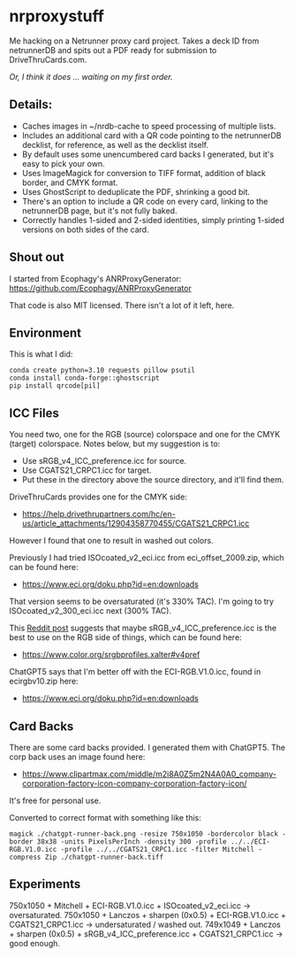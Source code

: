 # nrproxystuff
Me hacking on a Netrunner proxy card project. Takes a deck ID from
netrunnerDB and spits out a PDF ready for submission to DriveThruCards.com.

*Or, I think it does ... waiting on my first order.*

## Details:
- Caches images in ~/nrdb-cache to speed processing of multiple lists.
- Includes an additional card with a QR code pointing to the netrunnerDB decklist, for
  reference, as well as the decklist itself.
- By default uses some unencumbered card backs I generated, but it's easy to pick your own.
- Uses ImageMagick for conversion to TIFF format, addition of black border, and CMYK format.
- Uses GhostScript to deduplicate the PDF, shrinking a good bit.
- There's an option to include a QR code on every card, linking to the netrunnerDB page, but
  it's not fully baked.
- Correctly handles 1-sided and 2-sided identities, simply printing 1-sided versions on both
  sides of the card.

## Shout out
I started from Ecophagy's ANRProxyGenerator:
  https://github.com/Ecophagy/ANRProxyGenerator

That code is also MIT licensed. There isn't a lot of it left, here.

## Environment
This is what I did:
```
conda create python=3.10 requests pillow psutil
conda install conda-forge::ghostscript
pip install qrcode[pil]
```

## ICC Files
You need two, one for the RGB (source) colorspace and one for the CMYK (target) colorspace. Notes below, but my suggestion is to:
- Use sRGB_v4_ICC_preference.icc for source.
- Use CGATS21_CRPC1.icc for target.
- Put these in the directory above the source directory, and it'll find them.

DriveThruCards provides one for the CMYK side:
- https://help.drivethrupartners.com/hc/en-us/article_attachments/12904358770455/CGATS21_CRPC1.icc

However I found that one to result in washed out colors.

Previously I had tried ISOcoated_v2_eci.icc from eci_offset_2009.zip, which can be found here:
- https://www.eci.org/doku.php?id=en:downloads

That version seems to be oversaturated (it's 330% TAC).
I'm going to try ISOcoated_v2_300_eci.icc next (300% TAC).

This [Reddit post](https://www.reddit.com/r/mpcproxies/comments/1axn285/updated_drivethrucards_guide/)
suggests that maybe sRGB_v4_ICC_preference.icc is the best to use
on the RGB side of things, which can be found here:
- https://www.color.org/srgbprofiles.xalter#v4pref

ChatGPT5 says that I'm better off with the ECI-RGB.V1.0.icc, found in ecirgbv10.zip here:
- https://www.eci.org/doku.php?id=en:downloads

## Card Backs
There are some card backs provided. I generated them with ChatGPT5. The corp back uses an image found here:
-  https://www.clipartmax.com/middle/m2i8A0Z5m2N4A0A0_company-corporation-factory-icon-company-corporation-factory-icon/

It's free for personal use.

Converted to correct format with something like this:
```
magick ./chatgpt-runner-back.png -resize 750x1050 -bordercolor black -border 38x38 -units PixelsPerInch -density 300 -profile ../../ECI-RGB.V1.0.icc -profile ../../CGATS21_CRPC1.icc -filter Mitchell -compress Zip ./chatgpt-runner-back.tiff
```

## Experiments

750x1050 + Mitchell + ECI-RGB.V1.0.icc + ISOcoated_v2_eci.icc -> oversaturated.
750x1050 + Lanczos + sharpen (0x0.5) + ECI-RGB.V1.0.icc + CGATS21_CRPC1.icc -> undersaturated / washed out.
749x1049 + Lanczos + sharpen (0x0.5) + sRGB_v4_ICC_preference.icc + CGATS21_CRPC1.icc -> good enough.
